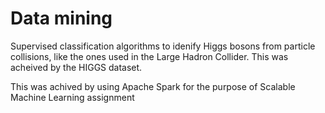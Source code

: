 # Data mining
Supervised classification algorithms to idenify Higgs bosons from particle collisions, like the ones used in the Large Hadron Collider. This was acheived by the HIGGS dataset.

This was achived by using Apache Spark for the purpose of Scalable Machine Learning assignment
